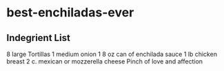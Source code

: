 # best-enchiladas-ever
## Indegrient List
8 large Tortillas
1 medium onion
1 8 oz can of enchilada sauce
1 lb chicken breast
2 c. mexican or mozzerella cheese
Pinch of love and affection
